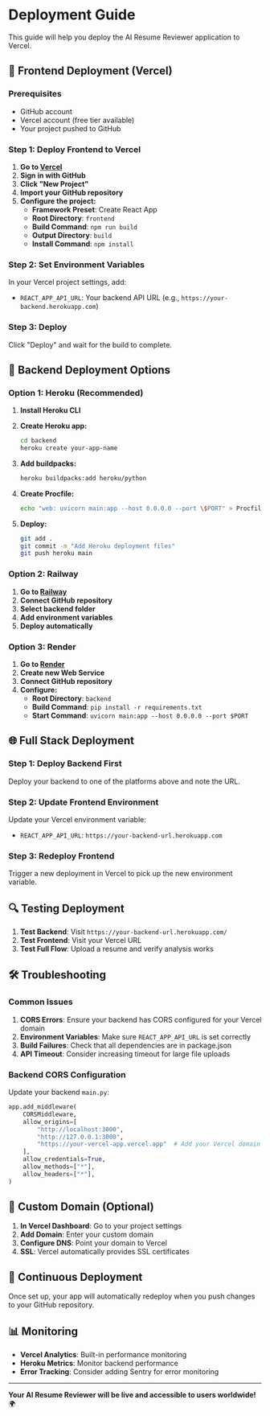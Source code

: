 # Deployment Guide

This guide will help you deploy the AI Resume Reviewer application to Vercel.

## 🚀 Frontend Deployment (Vercel)

### Prerequisites
- GitHub account
- Vercel account (free tier available)
- Your project pushed to GitHub

### Step 1: Deploy Frontend to Vercel

1. **Go to [Vercel](https://vercel.com)**
2. **Sign in with GitHub**
3. **Click "New Project"**
4. **Import your GitHub repository**
5. **Configure the project:**
   - **Framework Preset**: Create React App
   - **Root Directory**: `frontend`
   - **Build Command**: `npm run build`
   - **Output Directory**: `build`
   - **Install Command**: `npm install`

### Step 2: Set Environment Variables

In your Vercel project settings, add:
- `REACT_APP_API_URL`: Your backend API URL (e.g., `https://your-backend.herokuapp.com`)

### Step 3: Deploy

Click "Deploy" and wait for the build to complete.

## 🔧 Backend Deployment Options

### Option 1: Heroku (Recommended)

1. **Install Heroku CLI**
2. **Create Heroku app:**
   ```bash
   cd backend
   heroku create your-app-name
   ```

3. **Add buildpacks:**
   ```bash
   heroku buildpacks:add heroku/python
   ```

4. **Create Procfile:**
   ```bash
   echo "web: uvicorn main:app --host 0.0.0.0 --port \$PORT" > Procfile
   ```

5. **Deploy:**
   ```bash
   git add .
   git commit -m "Add Heroku deployment files"
   git push heroku main
   ```

### Option 2: Railway

1. **Go to [Railway](https://railway.app)**
2. **Connect GitHub repository**
3. **Select backend folder**
4. **Add environment variables**
5. **Deploy automatically**

### Option 3: Render

1. **Go to [Render](https://render.com)**
2. **Create new Web Service**
3. **Connect GitHub repository**
4. **Configure:**
   - **Root Directory**: `backend`
   - **Build Command**: `pip install -r requirements.txt`
   - **Start Command**: `uvicorn main:app --host 0.0.0.0 --port $PORT`

## 🌐 Full Stack Deployment

### Step 1: Deploy Backend First
Deploy your backend to one of the platforms above and note the URL.

### Step 2: Update Frontend Environment
Update your Vercel environment variable:
- `REACT_APP_API_URL`: `https://your-backend-url.herokuapp.com`

### Step 3: Redeploy Frontend
Trigger a new deployment in Vercel to pick up the new environment variable.

## 🔍 Testing Deployment

1. **Test Backend**: Visit `https://your-backend-url.herokuapp.com/`
2. **Test Frontend**: Visit your Vercel URL
3. **Test Full Flow**: Upload a resume and verify analysis works

## 🛠️ Troubleshooting

### Common Issues

1. **CORS Errors**: Ensure your backend has CORS configured for your Vercel domain
2. **Environment Variables**: Make sure `REACT_APP_API_URL` is set correctly
3. **Build Failures**: Check that all dependencies are in package.json
4. **API Timeout**: Consider increasing timeout for large file uploads

### Backend CORS Configuration

Update your backend `main.py`:
```python
app.add_middleware(
    CORSMiddleware,
    allow_origins=[
        "http://localhost:3000",
        "http://127.0.0.1:3000",
        "https://your-vercel-app.vercel.app"  # Add your Vercel domain
    ],
    allow_credentials=True,
    allow_methods=["*"],
    allow_headers=["*"],
)
```

## 📱 Custom Domain (Optional)

1. **In Vercel Dashboard**: Go to your project settings
2. **Add Domain**: Enter your custom domain
3. **Configure DNS**: Point your domain to Vercel
4. **SSL**: Vercel automatically provides SSL certificates

## 🔄 Continuous Deployment

Once set up, your app will automatically redeploy when you push changes to your GitHub repository.

## 📊 Monitoring

- **Vercel Analytics**: Built-in performance monitoring
- **Heroku Metrics**: Monitor backend performance
- **Error Tracking**: Consider adding Sentry for error monitoring

---

**Your AI Resume Reviewer will be live and accessible to users worldwide!** 🌍
